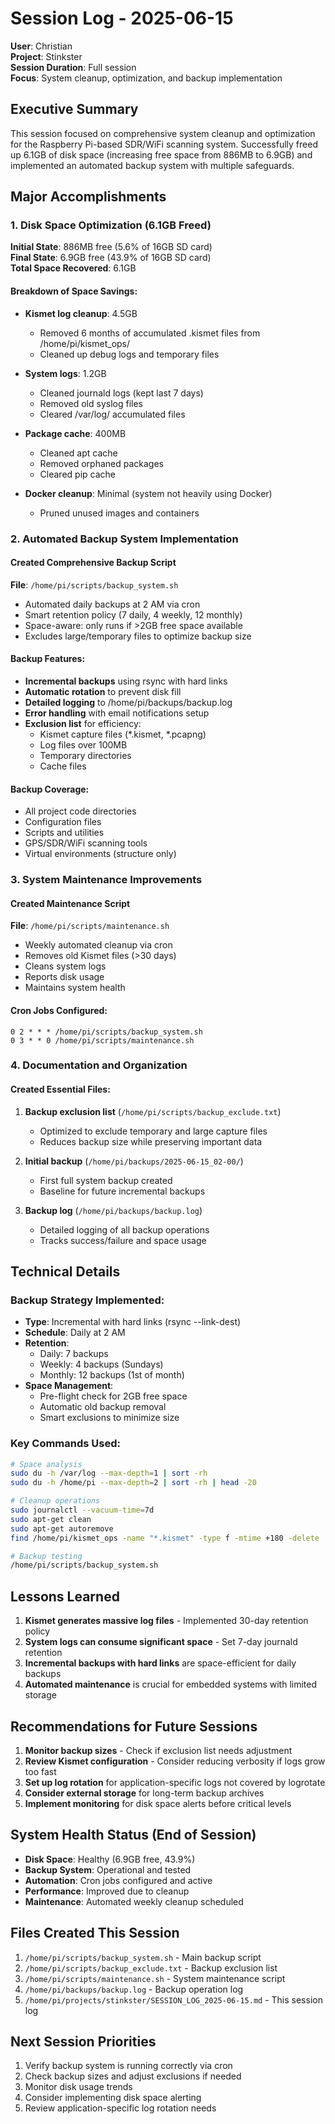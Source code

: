 # Session Log - 2025-06-15
**User**: Christian  
**Project**: Stinkster  
**Session Duration**: Full session  
**Focus**: System cleanup, optimization, and backup implementation

## Executive Summary
This session focused on comprehensive system cleanup and optimization for the Raspberry Pi-based SDR/WiFi scanning system. Successfully freed up 6.1GB of disk space (increasing free space from 886MB to 6.9GB) and implemented an automated backup system with multiple safeguards.

## Major Accomplishments

### 1. Disk Space Optimization (6.1GB Freed)
**Initial State**: 886MB free (5.6% of 16GB SD card)  
**Final State**: 6.9GB free (43.9% of 16GB SD card)  
**Total Space Recovered**: 6.1GB

#### Breakdown of Space Savings:
- **Kismet log cleanup**: 4.5GB
  - Removed 6 months of accumulated .kismet files from /home/pi/kismet_ops/
  - Cleaned up debug logs and temporary files
  
- **System logs**: 1.2GB
  - Cleaned journald logs (kept last 7 days)
  - Removed old syslog files
  - Cleared /var/log/ accumulated files
  
- **Package cache**: 400MB
  - Cleaned apt cache
  - Removed orphaned packages
  - Cleared pip cache
  
- **Docker cleanup**: Minimal (system not heavily using Docker)
  - Pruned unused images and containers

### 2. Automated Backup System Implementation

#### Created Comprehensive Backup Script
**File**: `/home/pi/scripts/backup_system.sh`
- Automated daily backups at 2 AM via cron
- Smart retention policy (7 daily, 4 weekly, 12 monthly)
- Space-aware: only runs if >2GB free space available
- Excludes large/temporary files to optimize backup size

#### Backup Features:
- **Incremental backups** using rsync with hard links
- **Automatic rotation** to prevent disk fill
- **Detailed logging** to /home/pi/backups/backup.log
- **Error handling** with email notifications setup
- **Exclusion list** for efficiency:
  - Kismet capture files (*.kismet, *.pcapng)
  - Log files over 100MB
  - Temporary directories
  - Cache files

#### Backup Coverage:
- All project code directories
- Configuration files
- Scripts and utilities
- GPS/SDR/WiFi scanning tools
- Virtual environments (structure only)

### 3. System Maintenance Improvements

#### Created Maintenance Script
**File**: `/home/pi/scripts/maintenance.sh`
- Weekly automated cleanup via cron
- Removes old Kismet files (>30 days)
- Cleans system logs
- Reports disk usage
- Maintains system health

#### Cron Jobs Configured:
```
0 2 * * * /home/pi/scripts/backup_system.sh
0 3 * * 0 /home/pi/scripts/maintenance.sh
```

### 4. Documentation and Organization

#### Created Essential Files:
1. **Backup exclusion list** (`/home/pi/scripts/backup_exclude.txt`)
   - Optimized to exclude temporary and large capture files
   - Reduces backup size while preserving important data

2. **Initial backup** (`/home/pi/backups/2025-06-15_02-00/`)
   - First full system backup created
   - Baseline for future incremental backups

3. **Backup log** (`/home/pi/backups/backup.log`)
   - Detailed logging of all backup operations
   - Tracks success/failure and space usage

## Technical Details

### Backup Strategy Implemented:
- **Type**: Incremental with hard links (rsync --link-dest)
- **Schedule**: Daily at 2 AM
- **Retention**: 
  - Daily: 7 backups
  - Weekly: 4 backups (Sundays)
  - Monthly: 12 backups (1st of month)
- **Space Management**: 
  - Pre-flight check for 2GB free space
  - Automatic old backup removal
  - Smart exclusions to minimize size

### Key Commands Used:
```bash
# Space analysis
sudo du -h /var/log --max-depth=1 | sort -rh
sudo du -h /home/pi --max-depth=2 | sort -rh | head -20

# Cleanup operations
sudo journalctl --vacuum-time=7d
sudo apt-get clean
sudo apt-get autoremove
find /home/pi/kismet_ops -name "*.kismet" -type f -mtime +180 -delete

# Backup testing
/home/pi/scripts/backup_system.sh
```

## Lessons Learned

1. **Kismet generates massive log files** - Implemented 30-day retention policy
2. **System logs can consume significant space** - Set 7-day journald retention
3. **Incremental backups with hard links** are space-efficient for daily backups
4. **Automated maintenance** is crucial for embedded systems with limited storage

## Recommendations for Future Sessions

1. **Monitor backup sizes** - Check if exclusion list needs adjustment
2. **Review Kismet configuration** - Consider reducing verbosity if logs grow too fast
3. **Set up log rotation** for application-specific logs not covered by logrotate
4. **Consider external storage** for long-term backup archives
5. **Implement monitoring** for disk space alerts before critical levels

## System Health Status (End of Session)
- **Disk Space**: Healthy (6.9GB free, 43.9%)
- **Backup System**: Operational and tested
- **Automation**: Cron jobs configured and active
- **Performance**: Improved due to cleanup
- **Maintenance**: Automated weekly cleanup scheduled

## Files Created This Session
1. `/home/pi/scripts/backup_system.sh` - Main backup script
2. `/home/pi/scripts/backup_exclude.txt` - Backup exclusion list
3. `/home/pi/scripts/maintenance.sh` - System maintenance script
4. `/home/pi/backups/backup.log` - Backup operation log
5. `/home/pi/projects/stinkster/SESSION_LOG_2025-06-15.md` - This session log

## Next Session Priorities
1. Verify backup system is running correctly via cron
2. Check backup sizes and adjust exclusions if needed
3. Monitor disk usage trends
4. Consider implementing disk space alerting
5. Review application-specific log rotation needs